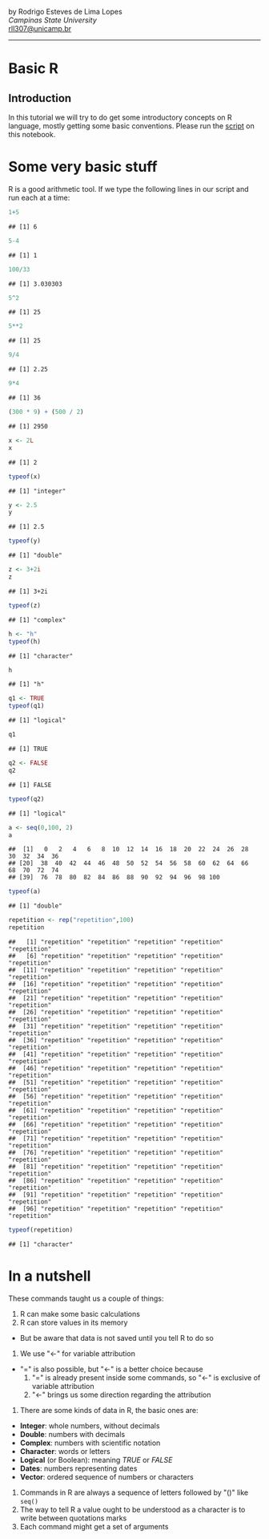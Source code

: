 by Rodrigo Esteves de Lima Lopes\
*Campinas State University*\
[rll307\@unicamp.br](mailto:rll307@unicamp.br)

------------------------------------------------------------------------

# Basic R

## Introduction

In this tutorial we will try to do get some introductory concepts on R language, mostly getting some basic conventions. Please run the [script](03_basics.R) on this notebook.

# Some very basic stuff

R is a good arithmetic tool. If we type the following lines in our script and run each at a time:

``` r
1+5
```

    ## [1] 6

``` r
5-4
```

    ## [1] 1

``` r
100/33
```

    ## [1] 3.030303

``` r
5^2
```

    ## [1] 25

``` r
5**2
```

    ## [1] 25

``` r
9/4
```

    ## [1] 2.25

``` r
9*4
```

    ## [1] 36

``` r
(300 * 9) + (500 / 2)
```

    ## [1] 2950

``` r
x <- 2L
x
```

    ## [1] 2

``` r
typeof(x)
```

    ## [1] "integer"

``` r
y <- 2.5
y
```

    ## [1] 2.5

``` r
typeof(y)
```

    ## [1] "double"

``` r
z <- 3+2i
z
```

    ## [1] 3+2i

``` r
typeof(z)
```

    ## [1] "complex"

``` r
h <- "h"
typeof(h)
```

    ## [1] "character"

``` r
h
```

    ## [1] "h"

``` r
q1 <- TRUE
typeof(q1)
```

    ## [1] "logical"

``` r
q1
```

    ## [1] TRUE

``` r
q2 <- FALSE
q2
```

    ## [1] FALSE

``` r
typeof(q2)
```

    ## [1] "logical"

``` r
a <- seq(0,100, 2)
a
```

    ##  [1]   0   2   4   6   8  10  12  14  16  18  20  22  24  26  28  30  32  34  36
    ## [20]  38  40  42  44  46  48  50  52  54  56  58  60  62  64  66  68  70  72  74
    ## [39]  76  78  80  82  84  86  88  90  92  94  96  98 100

``` r
typeof(a)
```

    ## [1] "double"

``` r
repetition <- rep("repetition",100)
repetition
```

    ##   [1] "repetition" "repetition" "repetition" "repetition" "repetition"
    ##   [6] "repetition" "repetition" "repetition" "repetition" "repetition"
    ##  [11] "repetition" "repetition" "repetition" "repetition" "repetition"
    ##  [16] "repetition" "repetition" "repetition" "repetition" "repetition"
    ##  [21] "repetition" "repetition" "repetition" "repetition" "repetition"
    ##  [26] "repetition" "repetition" "repetition" "repetition" "repetition"
    ##  [31] "repetition" "repetition" "repetition" "repetition" "repetition"
    ##  [36] "repetition" "repetition" "repetition" "repetition" "repetition"
    ##  [41] "repetition" "repetition" "repetition" "repetition" "repetition"
    ##  [46] "repetition" "repetition" "repetition" "repetition" "repetition"
    ##  [51] "repetition" "repetition" "repetition" "repetition" "repetition"
    ##  [56] "repetition" "repetition" "repetition" "repetition" "repetition"
    ##  [61] "repetition" "repetition" "repetition" "repetition" "repetition"
    ##  [66] "repetition" "repetition" "repetition" "repetition" "repetition"
    ##  [71] "repetition" "repetition" "repetition" "repetition" "repetition"
    ##  [76] "repetition" "repetition" "repetition" "repetition" "repetition"
    ##  [81] "repetition" "repetition" "repetition" "repetition" "repetition"
    ##  [86] "repetition" "repetition" "repetition" "repetition" "repetition"
    ##  [91] "repetition" "repetition" "repetition" "repetition" "repetition"
    ##  [96] "repetition" "repetition" "repetition" "repetition" "repetition"

``` r
typeof(repetition)
```

    ## [1] "character"

# In a nutshell

These commands taught us a couple of things:

1.  R can make some basic calculations
2.  R can store values in its memory

-   But be aware that data is not saved until you tell R to do so

1.  We use "\<-" for variable attribution

-   "=" is also possible, but "\<-" is a better choice because
    1.  "=" is already present inside some commands, so "\<-" is exclusive of variable attribution
    2.  "\<-" brings us some direction regarding the attribution

1.  There are some kinds of data in R, the basic ones are:

-   **Integer**: whole numbers, without decimals
-   **Double**: numbers with decimals
-   **Complex**: numbers with scientific notation
-   **Character**: words or letters
-   **Logical** (or Boolean): meaning *TRUE* or *FALSE*
-   **Dates**: numbers representing dates
-   **Vector**: ordered sequence of numbers or characters

1.  Commands in R are always a sequence of letters followed by "()" like `seq()`
2.  The way to tell R a value ought to be understood as a character is to write between quotations marks
3.  Each command might get a set of arguments
